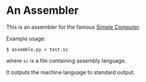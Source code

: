 # An Assembler

This is an assembler for the famous
[Simple Computer](http://cs.lmu.edu/~ray/notes/simplecomputer/).

Example usage:

```
$ assemble.py < test.sc
```

where `sc` is a file containing assembly language.

It outputs the machine language to standard output.
